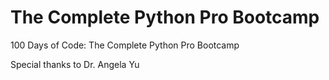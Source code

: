<h1>The Complete Python Pro Bootcamp</h1>

<p>100 Days of Code: The Complete Python Pro Bootcamp</p>
<p>Special thanks to Dr. Angela Yu</p>

